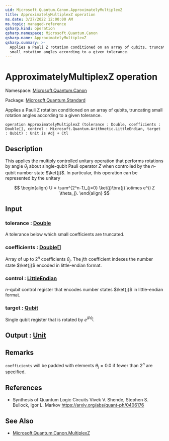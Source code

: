 ```yaml
---
uid: Microsoft.Quantum.Canon.ApproximatelyMultiplexZ
title: ApproximatelyMultiplexZ operation
ms.date: 3/27/2022 12:00:00 AM
ms.topic: managed-reference
qsharp.kind: operation
qsharp.namespace: Microsoft.Quantum.Canon
qsharp.name: ApproximatelyMultiplexZ
qsharp.summary: >-
  Applies a Pauli Z rotation conditioned on an array of qubits, truncating
  small rotation angles according to a given tolerance.
---
```


# ApproximatelyMultiplexZ operation

Namespace: [Microsoft.Quantum.Canon](xref:Microsoft.Quantum.Canon)

Package: [Microsoft.Quantum.Standard](https://nuget.org/packages/Microsoft.Quantum.Standard)


Applies a Pauli Z rotation conditioned on an array of qubits, truncatingsmall rotation angles according to a given tolerance.

```qsharp
operation ApproximatelyMultiplexZ (tolerance : Double, coefficients : Double[], control : Microsoft.Quantum.Arithmetic.LittleEndian, target : Qubit) : Unit is Adj + Ctl
```


## Description

This applies the multiply controlled unitary operation that performsrotations by angle $\theta_j$ about single-qubit Pauli operator $Z$when controlled by the $n$-qubit number state $\ket{j}$.In particular, this operation can be represented by the unitary$$\begin{align}U = \sum^{2^n-1}_{j=0} \ket{j}\bra{j} \otimes e^{i Z \theta_j}.\end{align}$$

## Input

### tolerance : [Double](xref:microsoft.quantum.qsharp.valueliterals#double-literals)

A tolerance below which small coefficients are truncated.


### coefficients : [Double](xref:microsoft.quantum.qsharp.valueliterals#double-literals)[]

Array of up to $2^n$ coefficients $\theta_j$. The $j$th coefficientindexes the number state $\ket{j}$ encoded in little-endian format.


### control : [LittleEndian](xref:Microsoft.Quantum.Arithmetic.LittleEndian)

$n$-qubit control register that encodes number states $\ket{j}$ inlittle-endian format.


### target : [Qubit](xref:microsoft.quantum.qsharp.valueliterals#qubit-literals)

Single qubit register that is rotated by $e^{i P \theta_j}$.



## Output : [Unit](xref:microsoft.quantum.qsharp.valueliterals#unit-literal)



## Remarks

`coefficients` will be padded with elements $\theta_j = 0.0$ iffewer than $2^n$ are specified.

## References

- Synthesis of Quantum Logic Circuits  Vivek V. Shende, Stephen S. Bullock, Igor L. Markov  https://arxiv.org/abs/quant-ph/0406176

## See Also

- [Microsoft.Quantum.Canon.MultiplexZ](xref:Microsoft.Quantum.Canon.MultiplexZ)